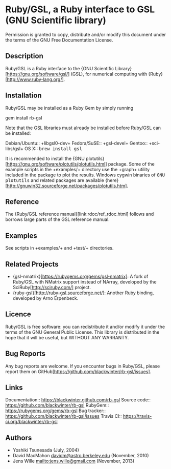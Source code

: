 # Ruby/GSL, a Ruby interface to GSL (GNU Scientific library)

Permission is granted to copy, distribute and/or modify this document under
the terms of the GNU Free Documentation License.

## Description

Ruby/GSL is a Ruby interface to the {GNU Scientific Library}[https://gnu.org/software/gsl/]
(GSL), for numerical computing with {Ruby}[http://www.ruby-lang.org/].


## Installation

Ruby/GSL may be installed as a Ruby Gem by simply running

  gem install rb-gsl

Note that the GSL libraries must already be installed before Ruby/GSL
can be installed:

Debian/Ubuntu:: +libgsl0-dev+
Fedora/SuSE::   +gsl-devel+
Gentoo::        +sci-libs/gsl+
OS X::          <tt>brew install gsl</tt>

It is recommended to install the {GNU plotutils}[https://gnu.org/software/plotutils/plotutils.html]
package. Some of the example scripts in the +examples/+ directory use the
+graph+ utility included in the package to plot the results. Windows cygwin
binaries of <tt>GNU plotutils</tt> and related packages are available
{here}[http://gnuwin32.sourceforge.net/packages/plotutils.htm].


## Reference

The {Ruby/GSL reference manual}[link:rdoc/ref_rdoc.html] follows and borrows
large parts of the GSL reference manual.


## Examples

See scripts in +examples/+ and +test/+ directories.


## Related Projects

* {gsl-nmatrix}[https://rubygems.org/gems/gsl-nmatrix]: A fork of Ruby/GSL
  with NMatrix support instead of NArray, developed by the
  SciRuby[http://sciruby.com/] project.
* {ruby-gsl}[http://ruby-gsl.sourceforge.net/]: Another Ruby binding,
  developed by Arno Erpenbeck.


## Licence

Ruby/GSL is free software: you can redistribute it and/or modify it
under the terms of the GNU General Public License.
This library is distributed in the hope that it will be useful, but
WITHOUT ANY WARRANTY.


## Bug Reports

Any bug reports are welcome. If you encounter bugs in Ruby/GSL, please
report them on GitHub[https://github.com/blackwinter/rb-gsl/issues].


## Links

Documentation:: https://blackwinter.github.com/rb-gsl
Source code::   https://github.com/blackwinter/rb-gsl
RubyGem::       https://rubygems.org/gems/rb-gsl
Bug tracker::   https://github.com/blackwinter/rb-gsl/issues
Travis CI::     https://travis-ci.org/blackwinter/rb-gsl


## Authors

* Yoshiki Tsunesada <y-tsunesada at mm dot em-net dot ne dot jp> (July, 2004)
* David MacMahon <davidm@astro.berkeley.edu> (November, 2010)
* Jens Wille <mailto:jens.wille@gmail.com> (November, 2013)

